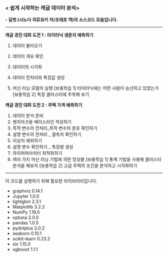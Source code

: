 ### < 쉽게 시작하는 캐글 데이터 분석> 

**- 길벗 (시노다 히로유키 저/조태호 역)의 소스코드 모음입니다.** 

-----------------

**캐글 경진 대회 도전 1 : 타이타닉 생존자 예측하기**

1. 데이터 불러오기

2. 데이터 개요 확인

3. 데이터의 시각화

4. 데이터 전처리와 특징값 생성

5. 머신 러닝 모델의 실행
   [보충학습 1] 타이타닉에는 어떤 사람이 승선하고 있었는가
   [보충학습 2] 특정 클러스터에 주목해 보기

   

**캐글 경진 대회 도전 2 : 주택 가격 예측하기**

1. 데이터 분석 준비
2. 벤치마크용 베이스라인 작성하기
3. 목적 변수의 전처리_목적 변수의 분포 확인하기
4. 설명 변수의 전처리 _ 결측치 확인하기
5. 이상치 제외하기
6. 설명 변수 확인하기 _ 특징량 생성
7. 하이퍼파라미터 최적화하기
8. 여러 가지 머신 러닝 기법에 의한 앙상블
[보충학습 1] 통계 기법을 사용해 클러스터 분석을 해보자
[보충학습 2] 고급 주택의 조건을 분석하고 시각화하기



---------------------------------------

이 코드를 실행하기 위해 필요한 라이브러리입니다. 

- graphviz 	0.14.1
- Jupyter 	1.0.0
- lightgbm 	2.3.1
- Matplotlib 	3.2.2
- NumPy 	1.19.0
- optuna 	2.0.0
- pandas 	1.0.5
- pydotplus 	2.0.2
- seaborn 	0.10.1
- scikit-learn 	0.23.2
- six 	1.15.0
- xgboost 	1.1.1
